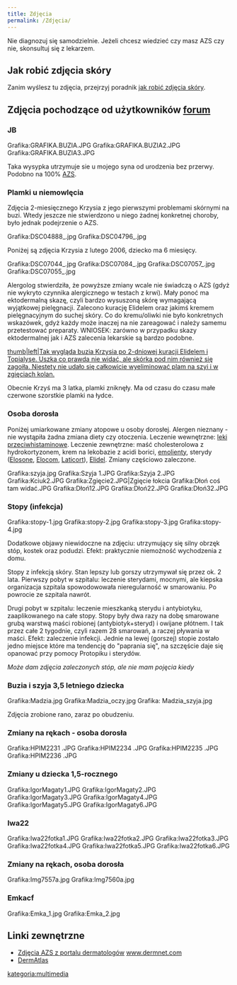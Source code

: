 ```yaml
---
title: Zdjęcia
permalink: /Zdjęcia/
---
```


Nie diagnozuj się samodzielnie. Jeżeli chcesz wiedzieć czy masz AZS czy nie, skonsultuj się z lekarzem.

Jak robić zdjęcia skóry
-----------------------

Zanim wyślesz tu zdjęcia, przejrzyj poradnik [jak robić zdjęcia skóry](/atopedia/jak_robić_zdjęcia_skóry "wikilink").

Zdjęcia pochodzące od użytkowników [forum](/atopedia/forum "wikilink")
-------------------------------------------------------------

### JB

Grafika:GRAFIKA.BUZIA.JPG Grafika:GRAFIKA.BUZIA2.JPG Grafika:GRAFIKA.BUZIA3.JPG

Taka wysypka utrzymuje sie u mojego syna od urodzenia bez przerwy. Podobno na 100% [AZS](/atopedia/AZS "wikilink").

### Plamki u niemowlęcia

Zdjęcia 2-miesięcznego Krzysia z jego pierwszymi problemami skórnymi na buzi. Wtedy jeszcze nie stwierdzono u niego żadnej konkretnej choroby, było jednak podejrzenie o AZS.

Grafika:DSC04888_.jpg Grafika:DSC04796_.jpg

Poniżej są zdjęcia Krzysia z lutego 2006, dziecko ma 6 miesięcy.

Grafika:DSC07044_.jpg Grafika:DSC07084_.jpg Grafika:DSC07057_.jpg Grafika:DSC07055_.jpg

Alergolog stwierdziła, że powyższe zmiany wcale nie świadczą o AZS (gdyż nie wykryto czynnika alergicznego w testach z krwi). Mały ponoć ma ektodermalną skazę, czyli bardzo wysuszoną skórę wymagającą wyjątkowej pielęgnacji. Zalecono kurację Elidelem oraz jakimś kremem pielęgnacyjnym do suchej skóry. Co do kremu/oliwki nie było konkretnych wskazówek, gdyż każdy może inaczej na nie zareagować i należy samemu przetestować preparaty. WNIOSEK: zarówno w przypadku skazy ektodermalnej jak i AZS zalecenia lekarskie są bardzo podobne.

[thumb|left|Tak wygląda buzia Krzysia po 2-dniowej kuracji Elidelem i Topialyse. Uszka co prawda nie widać, ale skórka pod nim również się zagoiła. Niestety nie udało się całkowicie wyeliminować plam na szyi i w zgięciach kolan.](/Grafika:DSC07136_.jpg "wikilink")

<div style="clear: left;">
</div>
Obecnie Krzyś ma 3 latka, plamki zniknęły. Ma od czasu do czasu małe czerwone szorstkie plamki na łydce.

### Osoba dorosła

Poniżej umiarkowane zmiany atopowe u osoby dorosłej. Alergen nieznany - nie wystąpiła żadna zmiana diety czy otoczenia. Leczenie wewnętrzne: [leki przeciwhistaminowe](/atopedia/Leki_antyhistaminowe "wikilink"). Leczenie zewnętrzne: maść cholesterolowa z hydrokortyzonem, krem na lekobazie z acidi borici, [emolienty](/atopedia/emolienty "wikilink"), sterydy ([Elosone](/atopedia/Elosone "wikilink"), [Elocom](/atopedia/Elocom "wikilink"), [Laticort](/atopedia/Laticort "wikilink")), [Elidel](/atopedia/Elidel "wikilink"). Zmiany częściowo zaleczone.

Grafika:szyja.jpg Grafika:Szyja 1.JPG Grafika:Szyja 2.JPG Grafika:Kciuk2.JPG Grafika:Zgięcie2.JPG|Zgięcie łokcia Grafika:Dłoń coś tam widać.JPG Grafika:Dłoń12.JPG Grafika:Dłoń22.JPG Grafika:Dłoń32.JPG

### Stopy (infekcja)

Grafika:stopy-1.jpg Grafika:stopy-2.jpg Grafika:stopy-3.jpg Grafika:stopy-4.jpg

Dodatkowe objawy niewidoczne na zdjęciu: utrzymujący się silny obrzęk stóp, kostek oraz podudzi. Efekt: praktycznie niemożność wychodzenia z domu.

Stopy z infekcją skóry. Stan lepszy lub gorszy utrzymywał się przez ok. 2 lata. Pierwszy pobyt w szpitalu: leczenie sterydami, mocnymi, ale kiepska organizacja szpitala spowodowowała nieregularność w smarowaniu. Po powrocie ze szpitala nawrót.

Drugi pobyt w szpitalu: leczenie mieszkanką sterydu i antybiotyku, zaaplikowanego na całe stopy. Stopy były dwa razy na dobę smarowane grubą warstwą maści robionej (antybiotyk+steryd) i owijane płótnem. I tak przez całe 2 tygodnie, czyli razem 28 smarowań, a raczej pływania w maści. Efekt: zaleczenie infekcji. Jednie na lewej (gorszej) stopie zostało jedno miejsce które ma tendencję do "paprania się", na szczęście daje się opanować przy pomocy Protopiku i sterydów.

*Może dam zdjęcia zaleczonych stóp, ale nie mam pojęcia kiedy*

### Buzia i szyja 3,5 letniego dziecka

Grafika:Madzia.jpg Grafika:Madzia_oczy.jpg Grafika: Madzia_szyja.jpg

Zdjęcia zrobione rano, zaraz po obudzeniu.

### Zmiany na rękach - osoba dorosła

Grafika:HPIM2231 .JPG Grafika:HPIM2234 .JPG Grafika:HPIM2235 .JPG Grafika:HPIM2236 .JPG

### Zmiany u dziecka 1,5-rocznego

Grafika:IgorMagaty1.JPG Grafika:IgorMagaty2.JPG Grafika:IgorMagaty3.JPG Grafika:IgorMagaty4.JPG Grafika:IgorMagaty5.JPG Grafika:IgorMagaty6.JPG

### Iwa22

Grafika:Iwa22fotka1.JPG Grafika:Iwa22fotka2.JPG Grafika:Iwa22fotka3.JPG Grafika:Iwa22fotka4.JPG Grafika:Iwa22fotka5.JPG Grafika:Iwa22fotka6.JPG

### Zmiany na rękach, osoba dorosła

Grafika:Img7557a.jpg Grafika:Img7560a.jpg

### Emkacf

Grafika:Emka_1.jpg Grafika:Emka_2.jpg

Linki zewnętrzne
----------------

-   [Zdjęcia AZS z portalu dermatologów](http://www.dermnet.com/moduleIndex.cfm?moduleID=2) www.dermnet.com
-   [DermAtlas](http://dermatlas.med.jhmi.edu/?search=diagnosis:%27eczema%20%28dermatitis,%20atopic%29%27)

[kategoria:multimedia](/atopedia/kategoria:multimedia "wikilink")
